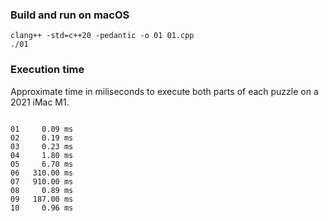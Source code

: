 ### Build and run on macOS

```
clang++ -std=c++20 -pedantic -o 01 01.cpp
./01
```

### Execution time

Approximate time in miliseconds to execute both parts of each puzzle on a 2021 iMac M1.

```text

01     0.09 ms
02     0.19 ms
03     0.23 ms
04     1.80 ms
05     6.70 ms
06   310.00 ms
07   910.00 ms
08     0.89 ms
09   187.00 ms
10     0.96 ms
```
